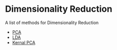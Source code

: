 # Dimensionality Reduction
A list of methods for Dimensionality Reduction
- [PCA](https://github.com/souvikb07/Machine-Learning/tree/master/Dimensionality%20Reduction/Principal%20Component%20Analysis%20(PCA))
- [LDA](https://github.com/souvikb07/Machine-Learning/tree/master/Dimensionality%20Reduction/Linear%20Discriminant%20Analysis%20(LDA))
- [Kernal PCA](https://github.com/souvikb07/Machine-Learning/tree/master/Dimensionality%20Reduction/Kernel%20PCA)
